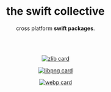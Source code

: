 <!-- markdownlint-configure-file {
  "MD013": {
    "code_blocks": false,
    "tables": false
  },
  "MD033": false,
  "MD041": false
} -->


<div align="center">

# the swift collective

cross platform **swift packages**.

<br/>
<br/>

[![zlib card](https://github-readme-stats.vercel.app/api/pin/?username=the-swift-collective&repo=zlib&show_icons=true&theme=kacho_ga)](https://github.com/the-swift-collective/zlib)

[![libpng card](https://github-readme-stats.vercel.app/api/pin/?username=the-swift-collective&repo=libpng&show_icons=true&theme=kacho_ga)](https://github.com/the-swift-collective/libpng)

[![webp card](https://github-readme-stats.vercel.app/api/pin/?username=the-swift-collective&repo=webp&show_icons=true&theme=kacho_ga)](https://github.com/the-swift-collective/webp)

<br/>
<br/>
